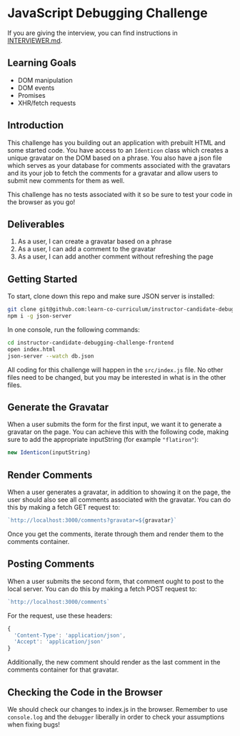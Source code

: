 # JavaScript Debugging Challenge

If you are giving the interview, you can find instructions in [INTERVIEWER.md](INTERVIEWER.md).

## Learning Goals

* DOM manipulation
* DOM events
* Promises
* XHR/fetch requests

## Introduction

This challenge has you building out an application
with prebuilt HTML and some started code. You have access to an `Identicon`
class which creates a unique gravatar on the DOM based on a phrase. You 
also have a json file which serves as your database for comments
associated with the gravatars and its your job to fetch the comments for a
gravatar and allow users to submit new comments for them as well.

This challenge has no tests associated with it so be sure to test your code 
in the browser as you go!

## Deliverables

1. As a user, I can create a gravatar based on a phrase
2. As a user, I can add a comment to the gravatar
3. As a user, I can add another comment without refreshing the page

## Getting Started

To start, clone down this repo and make sure JSON server is installed:

```sh
git clone git@github.com:learn-co-curriculum/instructor-candidate-debugging-challenge-frontend.git
npm i -g json-server
```

In one console, run the following commands:

```sh
cd instructor-candidate-debugging-challenge-frontend
open index.html
json-server --watch db.json
```

All coding for this challenge will happen in the `src/index.js` file. No other
files need to be changed, but you may be interested in what is in the other
files.

## Generate the Gravatar

When a user submits the form for the first input, we want it to generate a
gravatar on the page. You can achieve this with the following code, making sure
to add the appropriate inputString (for example `"flatiron"`):

```js
new Identicon(inputString)
```

## Render Comments

When a user generates a gravatar, in addition to showing it on the page, the user
should also see all comments associated with the gravatar. You can do this by
making a fetch GET request to:

```js
`http://localhost:3000/comments?gravatar=${gravatar}`
```

Once you get the comments, iterate through them and render them to the comments
container.

## Posting Comments

When a user submits the second form, that comment ought to post to the local
server. You can do this by making a fetch POST request to:

```js
`http://localhost:3000/comments`
```

For the request, use these headers:

```js
{
  'Content-Type': 'application/json',
  'Accept': 'application/json'
}
```

Additionally, the new comment should render as the last comment in the comments
container for that gravatar.

## Checking the Code in the Browser

We should check our changes to index.js in the browser. Remember to use
`console.log` and the `debugger` liberally in order to check your assumptions
when fixing bugs!
